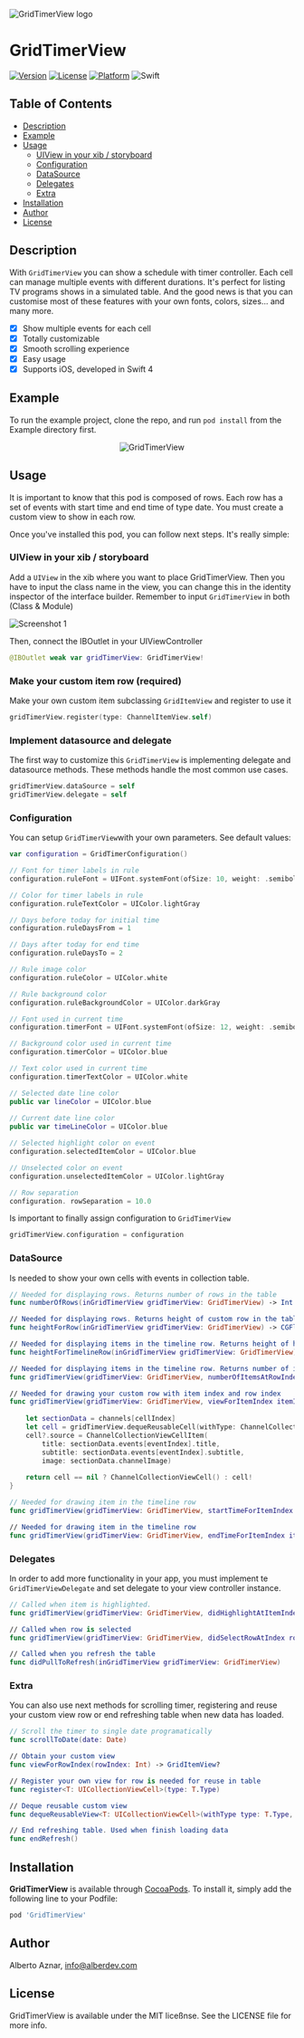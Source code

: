![GridTimerView logo](https://raw.githubusercontent.com/alberdev/GridTimerView/master/Images/header_GridTimerView.png)

# GridTimerView

[![Version](https://img.shields.io/cocoapods/v/GridTimerView.svg?style=flat&colorB=ED3269)](https://cocoapods.org/pods/GridTimerView)
[![License](https://img.shields.io/cocoapods/l/GridTimerView.svg?style=flat)](https://cocoapods.org/pods/GridTimerView)
[![Platform](https://img.shields.io/cocoapods/p/GridTimerView.svg?style=flat)](https://cocoapods.org/pods/GridTimerView)
![Swift](https://img.shields.io/badge/%20in-swift%204.2-orange.svg?style=flat&colorB=ED3269)


## Table of Contents

- [Description](#description)
- [Example](#example)
- [Usage](#usage)
  - [UIView in your xib / storyboard](#uiviewinyourxib/storyboard)
  - [Configuration](#configuration)
  - [DataSource](#datasource)
  - [Delegates](#delegates)
  - [Extra](#extra)
- [Installation](#installation)
- [Author](#author)
- [License](#license)

## Description

With `GridTimerView` you can show a schedule with timer controller. Each cell can manage multiple events with different durations. It's perfect for listing TV programs shows in a simulated table. And the good news is that you can customise most of these features with your own fonts, colors, sizes... and many more.

- [x] Show multiple events for each cell
- [x] Totally customizable
- [x] Smooth scrolling experience
- [x] Easy usage
- [x] Supports iOS, developed in Swift 4

## Example

To run the example project, clone the repo, and run `pod install` from the Example directory first.

<p align="center" >
<img src="https://raw.githubusercontent.com/alberdev/GridTimerView/master/Images/video_1.gif" alt="GridTimerView" title="GridTimerView demo">
</p>

## Usage

It is important to know that this pod is composed of rows. Each row has a set of events with start time and end time of type date. You must create a custom view to show in each row.
 
Once you've installed this pod, you can follow next steps. It's really simple:

### UIView in your xib / storyboard

Add a `UIView` in the xib where you want to place GridTimerView. Then you have to input the class name in the view, you can change this in the identity inspector of the interface builder. Remember to input `GridTimerView` in both (Class & Module)

<img src="https://raw.githubusercontent.com/alberdev/GridTimerView/master/Images/screenshot_1.png" alt="Screenshot 1" style="margin: auto" />

Then, connect the IBOutlet in your UIViewController

```swift
@IBOutlet weak var gridTimerView: GridTimerView!
```

### Make your custom item row (required)

Make your own custom item subclassing `GridItemView` and register to use it

```swift
gridTimerView.register(type: ChannelItemView.self)
```

### Implement datasource and delegate

The first way to customize this `GridTimerView` is implementing delegate and datasource methods. These methods handle the most common use cases.

```swift
gridTimerView.dataSource = self
gridTimerView.delegate = self
```

### Configuration

You can setup `GridTimerView`with your own parameters. See default values:
 
```swift
var configuration = GridTimerConfiguration()

// Font for timer labels in rule
configuration.ruleFont = UIFont.systemFont(ofSize: 10, weight: .semibold)

// Color for timer labels in rule
configuration.ruleTextColor = UIColor.lightGray

// Days before today for initial time
configuration.ruleDaysFrom = 1

// Days after today for end time
configuration.ruleDaysTo = 2

// Rule image color
configuration.ruleColor = UIColor.white

// Rule background color
configuration.ruleBackgroundColor = UIColor.darkGray

// Font used in current time
configuration.timerFont = UIFont.systemFont(ofSize: 12, weight: .semibold)

// Background color used in current time
configuration.timerColor = UIColor.blue

// Text color used in current time
configuration.timerTextColor = UIColor.white

// Selected date line color
public var lineColor = UIColor.blue
    
// Current date line color
public var timeLineColor = UIColor.blue

// Selected highlight color on event
configuration.selectedItemColor = UIColor.blue

// Unselected color on event
configuration.unselectedItemColor = UIColor.lightGray

// Row separation
configuration. rowSeparation = 10.0
```

Is important to finally assign configuration to `GridTimerView`

```swift
gridTimerView.configuration = configuration
```

### DataSource

Is needed to show your own cells with events in collection table.

```swift
// Needed for displaying rows. Returns number of rows in the table
func numberOfRows(inGridTimerView gridTimerView: GridTimerView) -> Int 

// Needed for displaying rows. Returns height of custom row in the table
func heightForRow(inGridTimerView gridTimerView: GridTimerView) -> CGFloat 

// Needed for displaying items in the timeline row. Returns height of highlighted items
func heightForTimelineRow(inGridTimerView gridTimerView: GridTimerView) -> CGFloat 

// Needed for displaying items in the timeline row. Returns number of items in row
func gridTimerView(gridTimerView: GridTimerView, numberOfItemsAtRowIndex rowIndex: Int) -> Int 

// Needed for drawing your custom row with item index and row index
func gridTimerView(gridTimerView: GridTimerView, viewForItemIndex itemIndex: Int, inRowIndex rowIndex: Int) -> GridViewCell? {
           
    let sectionData = channels[cellIndex]
    let cell = gridTimerView.dequeReusableCell(withType: ChannelCollectionViewCell.self, forCellIndex: cellIndex)
    cell?.source = ChannelCollectionViewCellItem(
        title: sectionData.events[eventIndex].title,
        subtitle: sectionData.events[eventIndex].subtitle,
        image: sectionData.channelImage)
    
    return cell == nil ? ChannelCollectionViewCell() : cell!
}

// Needed for drawing item in the timeline row
func gridTimerView(gridTimerView: GridTimerView, startTimeForItemIndex itemIndex: Int, inRowIndex rowIndex: Int) -> Date

// Needed for drawing item in the timeline row
func gridTimerView(gridTimerView: GridTimerView, endTimeForItemIndex itemIndex: Int, inRowIndex rowIndex: Int) -> Date
```

### Delegates

In order to add more functionality in your app, you must implement te `GridTimerViewDelegate` and set delegate to your view controller instance.

```swift
// Called when item is highlighted. 
func gridTimerView(gridTimerView: GridTimerView, didHighlightAtItemIndex itemIndex: Int, inRowIndex rowIndex: Int)

// Called when row is selected
func gridTimerView(gridTimerView: GridTimerView, didSelectRowAtIndex rowIndex: Int)

// Called when you refresh the table
func didPullToRefresh(inGridTimerView gridTimerView: GridTimerView)
```

### Extra

You can also use next methods for scrolling timer, registering and reuse your custom view row or end refreshing table when new data has loaded.

```swift
// Scroll the timer to single date programatically
func scrollToDate(date: Date)

// Obtain your custom view
func viewForRowIndex(rowIndex: Int) -> GridItemView?

// Register your own view for row is needed for reuse in table
func register<T: UICollectionViewCell>(type: T.Type) 

// Deque reusable custom view
func dequeReusableView<T: UICollectionViewCell>(withType type: T.Type, forRowIndex rowIndex: Int) -> T? 

// End refreshing table. Used when finish loading data
func endRefresh() 
```


## Installation

**GridTimerView** is available through [CocoaPods](https://cocoapods.org). To install
it, simply add the following line to your Podfile:

```ruby
pod 'GridTimerView'
```

## Author

Alberto Aznar, info@alberdev.com

## License

GridTimerView is available under the MIT liceßnse. See the LICENSE file for more info.
